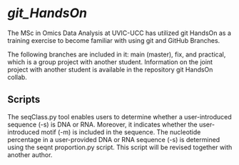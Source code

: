 # *git_HandsOn*

The MSc in Omics Data Analysis at UVIC-UCC has utilized git HandsOn as a training exercise to become familiar with using git and GitHub Branches.

The following branches are included in it: main (master), fix, and practical, which is a group project with another student. Information on the joint project with another student is available in the repository git HandsOn collab.

## Scripts

The seqClass.py tool enables users to determine whether a user-introduced sequence (-s) is DNA or RNA. Moreover, it indicates whether the user-introduced motif (-m) is included in the sequence.
The nucleotide percentage in a user-provided DNA or RNA sequence (-s) is determined using the seqnt proportion.py script. This script will be revised together with another author.
